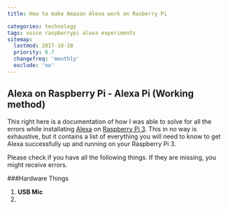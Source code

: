 ```yaml
---
title: How to make Amazon Alexa work on Rasberry Pi

categories: technology 
tags: voice raspberrypi alexa experiments
sitemap:
  lastmod: 2017-10-18
  priority: 0.7
  changefreq: 'monthly'
  exclude: 'no'
---
```

## Alexa on Raspberry Pi - Alexa Pi (Working method)

This right here is a documentation of how I was able to solve for all the errors while installating [Alexa](https://thewirecutter.com/reviews/what-is-alexa-what-is-the-amazon-echo-and-should-you-get-one/) on [Raspberry Pi 3](https://www.amazon.com/CanaKit-Raspberry-Micro-Supply-Listed/dp/B01C6FFNY4). This in no way is exhaustive, but it contains a list of everything you will need to know to get Alexa successfully up and running on your Raspberry Pi 3.

Please check if you have all the following things. If they are missing, you might receive errors.

###Hardware Things

1. **USB Mic**
2.  